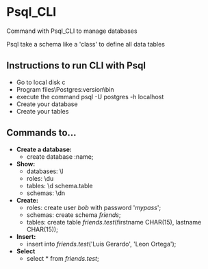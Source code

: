 # Psql_CLI
Command with Psql_CLI to manage databases

Psql take a schema like a 'class' to define all data tables 

## Instructions to run CLI with Psql
  - Go to local disk c
  - Program files\Postgres\:version\bin
  - execute the command psql -U postgres -h localhost 
  - Create your database
  - Create your tables

## Commands to...
- **Create a database:**
    - create database :name; 
- **Show:**
    - databases: \l 
    - roles: \du
    - tables: \d schema.table
    - schemas: \dn
- **Create:**
    - roles: create user *bob* with password '*mypass*';
    - schemas: create schema *friends*;
    - tables: create table *friends*.*test*(firstname CHAR(15), lastname CHAR(15));
- **Insert:**
    - insert into *friends*.*test*('Luis Gerardo', 'Leon Ortega');
- **Select**
    - select * from *friends*.*test*;